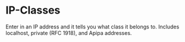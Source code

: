 # IP-Classes
Enter in an IP address and it tells you what class it belongs to. Includes localhost, private (RFC 1918), and Apipa addresses.
